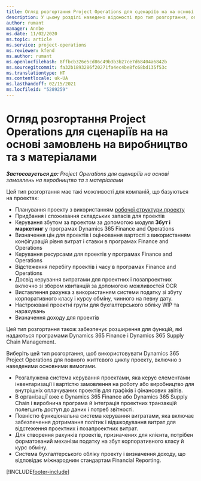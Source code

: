 ```yaml
---
title: Огляд розгортання Project Operations для сценаріїв на на основі замовлень на виробництво та з матеріалами
description: У цьому розділі наведено відомості про тип розгортання, операції Project для сценаріїв на основі замовлень на виробництво та з матеріалами.
author: rumant
manager: Annbe
ms.date: 11/02/2020
ms.topic: article
ms.service: project-operations
ms.reviewer: kfend
ms.author: rumant
ms.openlocfilehash: 8ffbcb326e5cd86c49b3b3b27ce7d68404a6842b
ms.sourcegitcommit: fa32b1893286f20271fa4ec4be8fc68bd135f53c
ms.translationtype: HT
ms.contentlocale: uk-UA
ms.lasthandoff: 02/15/2021
ms.locfileid: "5289259"
---
```

# <a name="project-operations-for-stockedproduction-based-scenarios-deployment-overview"></a>Огляд розгортання Project Operations для сценаріїв на на основі замовлень на виробництво та з матеріалами

_**Застосовується до:** Project Operations для сценаріїв на основі замовлень на виробництво та з матеріалами_


Цей тип розгортання має такі можливості для компаній, що базуються на проектах:

- Планування проекту з використанням [робочої структури проекту](work-breakdown-structures.md)
- Придбання і споживання складських запасів для проектів
- Керування збутом за проектом за допомогою модуля **Збут і маркетинг** у програмах Dynamics 365 Finance and Operations
- Визначення цін для проектів і оцінювання вартості з використанням конфігурацій рівня витрат і ставки в програмах Finance and Operations
- Керування ресурсами для проектів у програмах Finance and Operations
- Відстеження перебігу проектів і часу в програмах Finance and Operations
- Досвід керування витратами для проектних і позапроектних включно зі збором квитанцій за допомогою можливостей OCR
- Виставлення рахунка з використанням системи податку зі збуту корпоративного класу і курсу обміну, чинного на певну дату.
- Настроювані проектні групи для бухгалтерського обліку WIP та нарахувань
- Визначення доходу для проектів

Цей тип розгортання також забезпечує розширення для функцій, які надаються програмами Dynamics 365 Finance і Dynamics 365 Supply Chain Management.

Виберіть цей тип розгортання, щоб використовувати Dynamics 365 Project Operations для повного життєвого циклу проекту, включно з наведеними основними вимогами.

- Розгалужена система керування проектами, яка керує елементами інвентаризації і вартістю замовлення на роботу або виробництво для внутрішніх оплачуваних проектів для графіків і фінансових звітів.
- В організації вже є Dynamics 365 Finance або Dynamics 365 Supply Chain і виробнича програма й інтеграція проектних транзакцій полегшить доступ до даних і потреб звітності.
- Повністю функціональна система керування витратами, яка включає забезпечення дотримання політик і відшкодування витрат для відстеження проектних і позапроектних витрат.
- Для створення рахунків проектів, призначених для клієнта, потрібен форматований механізм податку на збут корпоративного класу й курс обміну.
- Система бухгалтерського обліку проекту і визначення доходу, що відповідає міжнародним стандартам Financial Reporting.



[!INCLUDE[footer-include](../includes/footer-banner.md)]